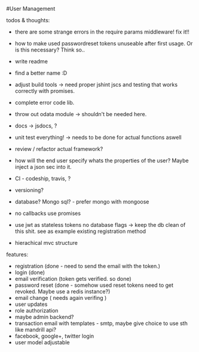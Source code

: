 #User Management

todos & thoughts: 

 - there are some strange errors in the require params middleware! fix it!!
 
 - how to make used passwordreset tokens unuseable after first usage. Or is this necessary? Think so..

 - write readme
 - find a better name :D
 - adjust build tools -> need proper jshint jscs and testing that works correctly with promises.
 - complete error code lib. 
 - throw out odata module -> shouldn't be needed here.
 - docs -> jsdocs, ? 
 - unit test everything! -> needs to be done for actual functions aswell 
 - review / refactor actual framework?
 - how will the end user specify whats the properties of the user? Maybe inject a json sec into it.
 - CI - codeship, travis, ?
 - versioning?
 - database? Mongo sql? - prefer mongo with mongoose
 - no callbacks use promises
 - use jwt as stateless tokens no database flags -> keep the db clean of this shit.
    see as example existing registration method
 - hierachical mvc structure
 
features: 
 - registration (done - need to send the email with the token.)
 - login (done)
 - email verification (token gets verified. so done)
 - password reset (done - somehow used reset tokens need to get revoked. Maybe use a redis instance?)
 - email change ( needs again verifing )
 - user updates
 - role authorization 
 - maybe admin backend?
 - transaction email with templates - smtp, maybe give choice to use sth like mandrill api?
 - facebook, google+, twitter login
 - user model adjustable
 

